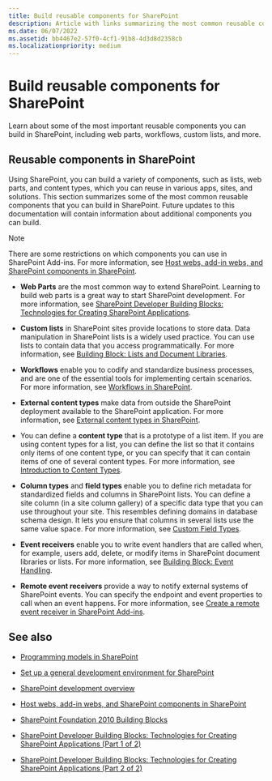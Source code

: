 ```yaml
---
title: Build reusable components for SharePoint
description: Article with links summarizing the most common reusable components you can build in SharePoint.
ms.date: 06/07/2022
ms.assetid: bb4467e2-57f0-4cf1-91b8-4d3d8d2358cb
ms.localizationpriority: medium
---
```



# Build reusable components for SharePoint
Learn about some of the most important reusable components you can build in SharePoint, including web parts, workflows, custom lists, and more.
## Reusable components in SharePoint
<a name="SP15Reusecomp_Reusable"> </a>

Using SharePoint, you can build a variety of components, such as lists, web parts, and content types, which you can reuse in various apps, sites, and solutions. This section summarizes some of the most common reusable components that you can build in SharePoint. Future updates to this documentation will contain information about additional components you can build.
  
    
> [!NOTE]
> There are some restrictions on which components you can use in SharePoint Add-ins. For more information, see  [Host webs, add-in webs, and SharePoint components in SharePoint](https://msdn.microsoft.com/library/b791cdf5-8aa2-47fa-bc4c-aee437354759%28Office.15%29.aspx). 
  
    
    


- **Web Parts** are the most common way to extend SharePoint. Learning to build web parts is a great way to start SharePoint development. For more information, see [SharePoint Developer Building Blocks: Technologies for Creating SharePoint Applications](https://msdn.microsoft.com/library/138422cf-c140-466a-bcd8-cacba51ef886%28Office.15%29.aspx#bb2_WebParts).
    
  
- **Custom lists** in SharePoint sites provide locations to store data. Data manipulation in SharePoint lists is a widely used practice. You can use lists to contain data that you access programmatically. For more information, see [Building Block: Lists and Document Libraries](https://msdn.microsoft.com/library/16da8f64-f53b-4490-8636-db0e4d7a6912%28Office.15%29.aspx).
    
  
- **Workflows** enable you to codify and standardize business processes, and are one of the essential tools for implementing certain scenarios. For more information, see [Workflows in SharePoint](workflows-in-sharepoint.md).
    
  
- **External content types** make data from outside the SharePoint deployment available to the SharePoint application. For more information, see [External content types in SharePoint](external-content-types-in-sharepoint.md).
    
  
- You can define a **content type** that is a prototype of a list item. If you are using content types for a list, you can define the list so that it contains only items of one content type, or you can specify that it can contain items of one of several content types. For more information, see [Introduction to Content Types](https://msdn.microsoft.com/library/a345a6c5-7031-46ab-a2c2-37bedc3012f4%28Office.15%29.aspx).
    
  
- **Column types** and **field types** enable you to define rich metadata for standardized fields and columns in SharePoint lists. You can define a site column (in a site column gallery) of a specific data type that you can use throughout your site. This resembles defining domains in database schema design. It lets you ensure that columns in several lists use the same value space. For more information, see [Custom Field Types](https://msdn.microsoft.com/library/1345b345-226d-443a-918f-af123a3c7b13%28Office.15%29.aspx).
    
  
- **Event receivers** enable you to write event handlers that are called when, for example, users add, delete, or modify items in SharePoint document libraries or lists. For more information, see [Building Block: Event Handling](https://msdn.microsoft.com/library/212cf488-43cb-4250-82d5-3b962b6e56e6%28Office.15%29.aspx).
    
  
- **Remote event receivers** provide a way to notify external systems of SharePoint events. You can specify the endpoint and event properties to call when an event happens. For more information, see [Create a remote event receiver in SharePoint Add-ins](https://msdn.microsoft.com/library/628c6103-52f9-4d85-9464-4a6862b36640%28Office.15%29.aspx).
    
  

## See also
<a name="SP15Reusecomp_AddRes"> </a>


-  [Programming models in SharePoint](programming-models-in-sharepoint.md)
    
  
-  [Set up a general development environment for SharePoint](set-up-a-general-development-environment-for-sharepoint.md)
    
  
-  [SharePoint development overview](sharepoint-development-overview.md)
    
  
-  [Host webs, add-in webs, and SharePoint components in SharePoint](https://msdn.microsoft.com/library/b791cdf5-8aa2-47fa-bc4c-aee437354759%28Office.15%29.aspx)
    
  
-  [SharePoint Foundation 2010 Building Blocks](https://msdn.microsoft.com/library/0d7f5106-dcbd-442e-9907-d28a323bbe11%28Office.15%29.aspx)
    
  
-  [SharePoint Developer Building Blocks: Technologies for Creating SharePoint Applications (Part 1 of 2)](https://msdn.microsoft.com/library/7ef04158-d149-4301-ab91-4617677eefc4%28Office.15%29.aspx)
    
  
-  [SharePoint Developer Building Blocks: Technologies for Creating SharePoint Applications (Part 2 of 2)](https://msdn.microsoft.com/library/138422cf-c140-466a-bcd8-cacba51ef886%28Office.15%29.aspx)
    
  

